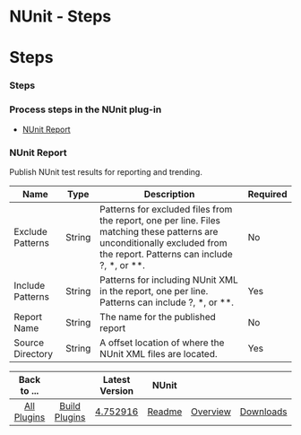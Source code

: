 
NUnit - Steps
=============

# Steps


### Steps




### Process steps in the NUnit plug-in

* [NUnit Report](#nunit_report)


### NUnit Report

Publish NUnit test results for reporting and trending.


| Name | Type | Description | Required |
| --- | --- | --- | --- |
| Exclude Patterns | String | Patterns for excluded files from the report, one per line. Files matching these patterns are unconditionally excluded from the report. Patterns can include ?, \*, or \*\*. | No |
| Include Patterns | String | Patterns for including NUnit XML in the report, one per line. Patterns can include ?, \*, or \*\*. | Yes |
| Report Name | String | The name for the published report | No |
| Source Directory | String | A offset location of where the NUnit XML files are located. | Yes |



|Back to ...||Latest Version|NUnit |||
| :---: | :---: | :---: | :---: | :---: | :---: |
|[All Plugins](../../index.md)|[Build Plugins](../README.md)|[4.752916](https://raw.githubusercontent.com/UrbanCode/IBM-UCB-PLUGINS/main/files/NUnit/NUnit-4.752916.zip)|[Readme](README.md)|[Overview](overview.md)|[Downloads](downloads.md)|
